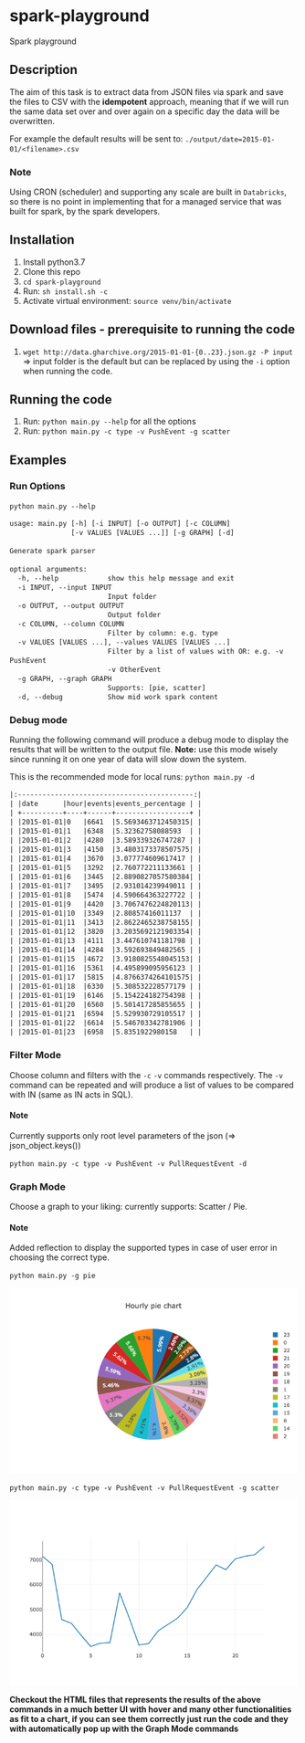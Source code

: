 # spark-playground
Spark playground

## Description
The aim of this task is to extract data from JSON files via spark and save the files to CSV with the **idempotent** approach, meaning that if we will run the same data set over and over again on a specific day the data will be overwritten.

For example the default results will be sent to:
`./output/date=2015-01-01/<filename>.csv`

### Note 
Using CRON (scheduler) and supporting any scale are built in
`Databricks`, so there is no point in implementing that for a managed service
that was built for spark, by the spark developers.


## Installation
1. Install python3.7
1. Clone this repo
1. `cd spark-playground`
1. Run: `sh install.sh -c`
1. Activate virtual environment: `source venv/bin/activate`

## Download files - prerequisite to running the code
1. `wget http://data.gharchive.org/2015-01-01-{0..23}.json.gz -P input` => input folder is the default but can be replaced by using the `-i` option when running the code.

## Running the code
1. Run: `python main.py --help` for all the options
1. Run: `python main.py -c type -v PushEvent -g scatter`

## Examples

### Run Options
`python main.py --help`

```
usage: main.py [-h] [-i INPUT] [-o OUTPUT] [-c COLUMN]
               [-v VALUES [VALUES ...]] [-g GRAPH] [-d]

Generate spark parser

optional arguments:
  -h, --help            show this help message and exit
  -i INPUT, --input INPUT
                        Input folder
  -o OUTPUT, --output OUTPUT
                        Output folder
  -c COLUMN, --column COLUMN
                        Filter by column: e.g. type
  -v VALUES [VALUES ...], --values VALUES [VALUES ...]
                        Filter by a list of values with OR: e.g. -v PushEvent
                        -v OtherEvent
  -g GRAPH, --graph GRAPH
                        Supports: [pie, scatter]
  -d, --debug           Show mid work spark content
```

### Debug mode

Running the following command will produce a debug mode to display the results that will be written to the output file.
**Note:** use this mode wisely since running it on one year of data will slow down the system.

This is the recommended mode for local runs:
`python main.py -d`

```
|:-------------------------------------------:|
| |date      |hour|events|events_percentage | |
| +----------+----+------+------------------+ |
| |2015-01-01|0   |6641  |5.5693463712450315| |
| |2015-01-01|1   |6348  |5.32362758088593  | |
| |2015-01-01|2   |4280  |3.589339326747287 | |
| |2015-01-01|3   |4150  |3.4803173378507575| |
| |2015-01-01|4   |3670  |3.077774609617417 | |
| |2015-01-01|5   |3292  |2.760772211133661 | |
| |2015-01-01|6   |3445  |2.8890827057580384| |
| |2015-01-01|7   |3495  |2.931014239949011 | |
| |2015-01-01|8   |5474  |4.590664363227722 | |
| |2015-01-01|9   |4420  |3.7067476224820113| |
| |2015-01-01|10  |3349  |2.80857416011137  | |
| |2015-01-01|11  |3413  |2.8622465238758155| |
| |2015-01-01|12  |3820  |3.2035692121903354| |
| |2015-01-01|13  |4111  |3.447610741181798 | |
| |2015-01-01|14  |4284  |3.592693849482565 | |
| |2015-01-01|15  |4672  |3.9180825548045153| |
| |2015-01-01|16  |5361  |4.495899095956123 | |
| |2015-01-01|17  |5815  |4.8766374264101575| |
| |2015-01-01|18  |6330  |5.308532228577179 | |
| |2015-01-01|19  |6146  |5.154224182754398 | |
| |2015-01-01|20  |6560  |5.501417285855655 | |
| |2015-01-01|21  |6594  |5.529930729105517 | |
| |2015-01-01|22  |6614  |5.546703342781906 | |
| |2015-01-01|23  |6958  |5.8351922980158   | |
```

### Filter Mode
Choose column and filters with the `-c` `-v` commands respectively.
The `-v` command can be repeated and will produce a list of values to be compared
with IN (same as IN acts in SQL).

#### Note 
Currently supports only root level parameters of the json (=> json_object.keys())

`python main.py -c type -v PushEvent -v PullRequestEvent -d`

### Graph Mode
Choose a graph to your liking: currently supports: Scatter / Pie.

#### Note 
Added reflection to display the supported types in case of user error in choosing the correct type.

`python main.py -g pie`


![](charts_example/pie_chart.png)


`python main.py -c type -v PushEvent -v PullRequestEvent -g scatter`


![](charts_example/scatter_chart.png)

**Checkout the HTML files that represents the results of the above commands in a much better UI with hover and many other functionalities as fit to a chart, if you can see them correctly just run the code and they with automatically pop up with the Graph Mode commands**
